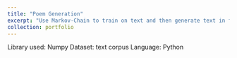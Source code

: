 ```yaml
---
title: "Poem Generation"
excerpt: "Use Markov-Chain to train on text and then generate text in formats of poems <br/><img src='/images/500x300.png'>"
collection: portfolio
---
```


Library used: Numpy
Dataset: text corpus
Language: Python 
